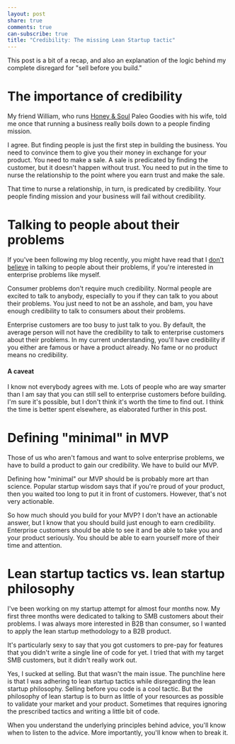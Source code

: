 ```yaml
---
layout: post
share: true
comments: true
can-subscribe: true
title: "Credibility: The missing Lean Startup tactic"
---
```


This post is a bit of a recap, and also an explanation of the logic behind my complete disregard for "sell before you build."

# The importance of credibility

My friend William, who runs <a href="http://honeyandsoulpaleo.com/" target="_blank">Honey & Soul</a> Paleo Goodies with his wife, told me once that running a business really boils down to a people finding mission.

I agree. But finding people is just the first step in building the business. You need to convince them to give you their money in exchange for your product. You need to make a sale. A sale is predicated by finding the customer, but it doesn't happen without trust. You need to put in the time to nurse the relationship to the point where you earn trust and make the sale.

That time to nurse a relationship, in turn, is predicated by credibility. Your people finding mission and your business will fail without credibility.

# Talking to people about their problems

If you've been following my blog recently, you might have read that I <a href="http://www.dillonforrest.com/startup/validating-enterprise-business-ideas-the-wrong-way/" target="_blank">don't</a> <a href="http://www.dillonforrest.com/startup/preselling-to-enterprise-customers/" target="_blank">believe</a> in talking to people about their problems, if you're interested in enterprise problems like myself.

Consumer problems don't require much credibility. Normal people are excited to talk to anybody, especially to you if they can talk to you about their problems. You just need to not be an asshole, and bam, you have enough credibility to talk to consumers about their problems.

Enterprise customers are too busy to just talk to you. By default, the average person will not have the credibility to talk to enterprise customers about their problems. In my current understanding, you'll have credibility if you either are famous or have a product already. No fame or no product means no credibility.

#### A caveat

I know not everybody agrees with me. Lots of people who are way smarter than I am say that you can still sell to enterprise customers before building. I'm sure it's possible, but I don't think it's worth the time to find out. I think the time is better spent elsewhere, as elaborated further in this post.

# Defining "minimal" in MVP

Those of us who aren't famous and want to solve enterprise problems, we have to build a product to gain our credibility. We have to build our MVP.

Defining how "minimal" our MVP should be is probably more art than science. Popular startup wisdom says that if you're proud of your product, then you waited too long to put it in front of customers. However, that's not very actionable.

So how much should you build for your MVP? I don't have an actionable answer, but I know that you should build just enough to earn credibility. Enterprise customers should be able to see it and be able to take you and your product seriously. You should be able to earn yourself more of their time and attention.

# Lean startup tactics vs. lean startup philosophy

I've been working on my startup attempt for almost four months now. My first three months were dedicated to talking to SMB customers about their problems. I was always more interested in B2B than consumer, so I wanted to apply the lean startup methodology to a B2B product.

It's particularly sexy to say that you got customers to pre-pay for features that you didn't write a single line of code for yet. I tried that with my target SMB customers, but it didn't really work out.

Yes, I sucked at selling. But that wasn't the main issue. The punchline here is that I was adhering to lean startup tactics while disregarding the lean startup philosophy. Selling before you code is a cool tactic. But the philosophy of lean startup is to burn as little of your resources as possible to validate your market and your product. Sometimes that requires ignoring the prescribed tactics and writing a little bit of code.

When you understand the underlying principles behind advice, you'll know when to listen to the advice. More importantly, you'll know when to break it.